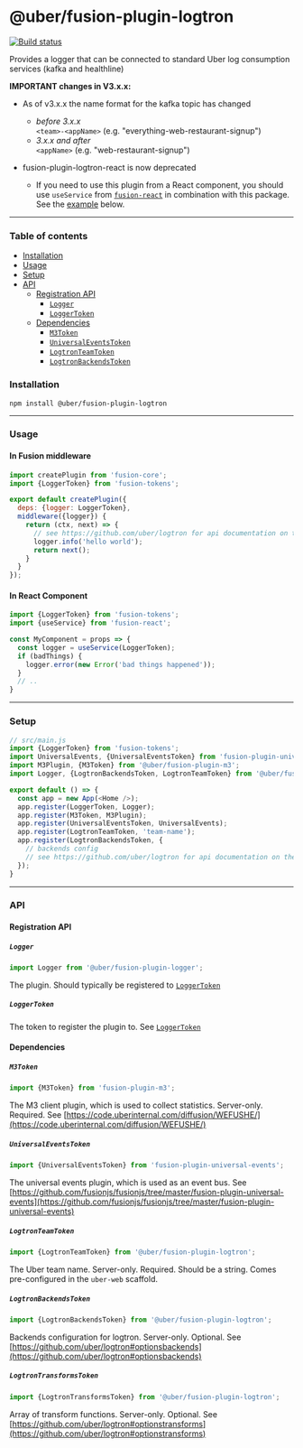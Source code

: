 # @uber/fusion-plugin-logtron

[![Build status](https://badge.buildkite.com/e962e49f800a98e953516b0d036bc66501ccb5e90dcd7eff2f.svg?branch=master)](https://buildkite.com/uber/fusionjs)

Provides a logger that can be connected to standard Uber log consumption services (kafka and healthline)

**IMPORTANT changes in V3.x.x:**
* As of v3.x.x the name format for the kafka topic has changed
  * *before 3.x.x*\
`<team>-<appName>` (e.g. "everything-web-restaurant-signup")
  * *3.x.x and after*\
`<appName>` (e.g. "web-restaurant-signup")

* fusion-plugin-logtron-react is now deprecated
  * If you need to use this plugin from a React component, you should use `useService` from [`fusion-react`](https://github.com/uber/fusionjs/tree/master/fusion-react) in combination with this package. See the [example](#in-react-component) below.

---

### Table of contents

* [Installation](#installation)
* [Usage](#usage)
* [Setup](#setup)
* [API](#api)
  * [Registration API](#registration-api)
    * [`Logger`](#logger)
    * [`LoggerToken`](#loggertoken)
  * [Dependencies](#dependencies)
    * [`M3Token`](#m3token)
    * [`UniversalEventsToken`](#universaleventstoken)
    * [`LogtronTeamToken`](#logtronteamtoken)
    * [`LogtronBackendsToken`](#logtronbackendstoken)

### Installation

```
npm install @uber/fusion-plugin-logtron
```

---

### Usage

#### In Fusion middleware

```js
import createPlugin from 'fusion-core';
import {LoggerToken} from 'fusion-tokens';

export default createPlugin({
  deps: {logger: LoggerToken},
  middleware({logger}) {
    return (ctx, next) => {
      // see https://github.com/uber/logtron for api documentation on the logger
      logger.info('hello world');
      return next();
    }
  }
});
```

#### In React Component

```js
import {LoggerToken} from 'fusion-tokens';
import {useService} from 'fusion-react';

const MyComponent = props => {
  const logger = useService(LoggerToken);
  if (badThings) {
    logger.error(new Error('bad things happened'));
  }
  // ..
}
```

---

### Setup

```js
// src/main.js
import {LoggerToken} from 'fusion-tokens';
import UniversalEvents, {UniversalEventsToken} from 'fusion-plugin-universal-events';
import M3Plugin, {M3Token} from '@uber/fusion-plugin-m3';
import Logger, {LogtronBackendsToken, LogtronTeamToken} from '@uber/fusion-plugin-logger';

export default () => {
  const app = new App(<Home />);
  app.register(LoggerToken, Logger);
  app.register(M3Token, M3Plugin);
  app.register(UniversalEventsToken, UniversalEvents);
  app.register(LogtronTeamToken, 'team-name');
  app.register(LogtronBackendsToken, {
    // backends config
    // see https://github.com/uber/logtron for api documentation on the logger
  });
}
```

---

### API

#### Registration API

##### `Logger`

```js
import Logger from '@uber/fusion-plugin-logger';
```

The plugin. Should typically be registered to [`LoggerToken`](https://github.com/fusionjs/fusionjs/tree/master/fusion-tokens#loggertoken)

##### `LoggerToken`

The token to register the plugin to. See [`LoggerToken`](https://github.com/fusionjs/fusionjs/tree/master/fusion-tokens#loggertoken)

#### Dependencies

##### `M3Token`

```js
import {M3Token} from 'fusion-plugin-m3';
```

The M3 client plugin, which is used to collect statistics. Server-only. Required. See [https://code.uberinternal.com/diffusion/WEFUSHE/](https://code.uberinternal.com/diffusion/WEFUSHE/)

##### `UniversalEventsToken`

```js
import {UniversalEventsToken} from 'fusion-plugin-universal-events';
```

The universal events plugin, which is used as an event bus. See [https://github.com/fusionjs/fusionjs/tree/master/fusion-plugin-universal-events](https://github.com/fusionjs/fusionjs/tree/master/fusion-plugin-universal-events)

##### `LogtronTeamToken`

```js
import {LogtronTeamToken} from '@uber/fusion-plugin-logtron';
```

The Uber team name. Server-only. Required. Should be a string. Comes pre-configured in the `uber-web` scaffold.

##### `LogtronBackendsToken`

```js
import {LogtronBackendsToken} from '@uber/fusion-plugin-logtron';
```

Backends configuration for logtron. Server-only. Optional. See [https://github.com/uber/logtron#optionsbackends](https://github.com/uber/logtron#optionsbackends)

##### `LogtronTransformsToken`

```js
import {LogtronTransformsToken} from '@uber/fusion-plugin-logtron';
```

Array of transform functions. Server-only. Optional. See [https://github.com/uber/logtron#optionstransforms](https://github.com/uber/logtron#optionstransforms)

